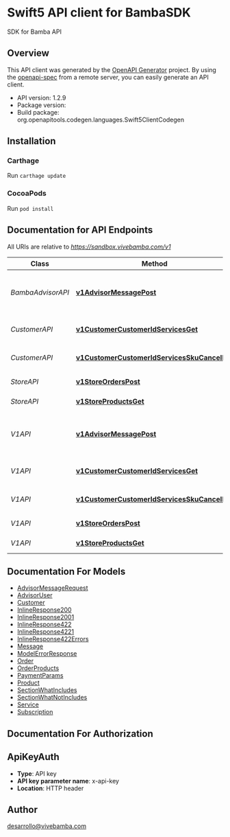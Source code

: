 # Swift5 API client for BambaSDK

SDK for Bamba API

## Overview
This API client was generated by the [OpenAPI Generator](https://openapi-generator.tech) project.  By using the [openapi-spec](https://github.com/OAI/OpenAPI-Specification) from a remote server, you can easily generate an API client.

- API version: 1.2.9
- Package version: 
- Build package: org.openapitools.codegen.languages.Swift5ClientCodegen

## Installation

### Carthage

Run `carthage update`

### CocoaPods

Run `pod install`

## Documentation for API Endpoints

All URIs are relative to *https://sandbox.vivebamba.com/v1*

Class | Method | HTTP request | Description
------------ | ------------- | ------------- | -------------
*BambaAdvisorAPI* | [**v1AdvisorMessagePost**](docs/BambaAdvisorAPI.md#v1advisormessagepost) | **POST** /v1/advisor/message | Send messages to the Bamba Advisor
*CustomerAPI* | [**v1CustomerCustomerIdServicesGet**](docs/CustomerAPI.md#v1customercustomeridservicesget) | **GET** /v1/customer/{customerId}/services | Get customer services
*CustomerAPI* | [**v1CustomerCustomerIdServicesSkuCancelPut**](docs/CustomerAPI.md#v1customercustomeridservicesskucancelput) | **PUT** /v1/customer/{customerId}/services/{sku}/cancel | Cancel customer services
*StoreAPI* | [**v1StoreOrdersPost**](docs/StoreAPI.md#v1storeorderspost) | **POST** /v1/store/orders | Place an order
*StoreAPI* | [**v1StoreProductsGet**](docs/StoreAPI.md#v1storeproductsget) | **GET** /v1/store/products | Get products
*V1API* | [**v1AdvisorMessagePost**](docs/V1API.md#v1advisormessagepost) | **POST** /v1/advisor/message | Send messages to the Bamba Advisor
*V1API* | [**v1CustomerCustomerIdServicesGet**](docs/V1API.md#v1customercustomeridservicesget) | **GET** /v1/customer/{customerId}/services | Get customer services
*V1API* | [**v1CustomerCustomerIdServicesSkuCancelPut**](docs/V1API.md#v1customercustomeridservicesskucancelput) | **PUT** /v1/customer/{customerId}/services/{sku}/cancel | Cancel customer services
*V1API* | [**v1StoreOrdersPost**](docs/V1API.md#v1storeorderspost) | **POST** /v1/store/orders | Place an order
*V1API* | [**v1StoreProductsGet**](docs/V1API.md#v1storeproductsget) | **GET** /v1/store/products | Get products


## Documentation For Models

 - [AdvisorMessageRequest](docs/AdvisorMessageRequest.md)
 - [AdvisorUser](docs/AdvisorUser.md)
 - [Customer](docs/Customer.md)
 - [InlineResponse200](docs/InlineResponse200.md)
 - [InlineResponse2001](docs/InlineResponse2001.md)
 - [InlineResponse422](docs/InlineResponse422.md)
 - [InlineResponse4221](docs/InlineResponse4221.md)
 - [InlineResponse422Errors](docs/InlineResponse422Errors.md)
 - [Message](docs/Message.md)
 - [ModelErrorResponse](docs/ModelErrorResponse.md)
 - [Order](docs/Order.md)
 - [OrderProducts](docs/OrderProducts.md)
 - [PaymentParams](docs/PaymentParams.md)
 - [Product](docs/Product.md)
 - [SectionWhatIncludes](docs/SectionWhatIncludes.md)
 - [SectionWhatNotIncludes](docs/SectionWhatNotIncludes.md)
 - [Service](docs/Service.md)
 - [Subscription](docs/Subscription.md)


## Documentation For Authorization


## ApiKeyAuth

- **Type**: API key
- **API key parameter name**: x-api-key
- **Location**: HTTP header


## Author

desarrollo@vivebamba.com

